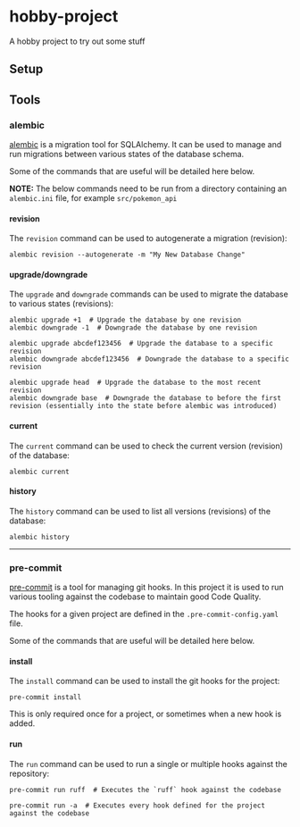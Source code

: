 # hobby-project
A hobby project to try out some stuff

## Setup

## Tools

### alembic

[alembic](https://alembic.sqlalchemy.org/en/latest/index.html) is a migration tool for SQLAlchemy.
It can be used to manage and run migrations between various states of the database schema.

Some of the commands that are useful will be detailed here below.

**NOTE:**
The below commands need to be run from a directory containing an `alembic.ini` file, for example `src/pokemon_api`

#### revision

The `revision` command can be used to autogenerate a migration (revision):

```shell
alembic revision --autogenerate -m "My New Database Change"
```

#### upgrade/downgrade

The `upgrade` and `downgrade` commands can be used to migrate the database to various states (revisions):

```shell
alembic upgrade +1  # Upgrade the database by one revision
alembic downgrade -1  # Downgrade the database by one revision

alembic upgrade abcdef123456  # Upgrade the database to a specific revision
alembic downgrade abcdef123456  # Downgrade the database to a specific revision

alembic upgrade head  # Upgrade the database to the most recent revision
alembic downgrade base  # Downgrade the database to before the first revision (essentially into the state before alembic was introduced)
```

#### current

The `current` command can be used to check the current version (revision) of the database:

```shell
alembic current
```

#### history

The `history` command can be used to list all versions (revisions) of the database:

```shell
alembic history
```

---

### pre-commit

[pre-commit](https://pre-commit.com/) is a tool for managing git hooks.
In this project it is used to run various tooling against the codebase to maintain good Code Quality.

The hooks for a given project are defined in the `.pre-commit-config.yaml` file.

Some of the commands that are useful will be detailed here below.

#### install

The `install` command can be used to install the git hooks for the project:

```shell
pre-commit install
```

This is only required once for a project, or sometimes when a new hook is added.


#### run

The `run` command can be used to run a single or multiple hooks against the repository:

```shell
pre-commit run ruff  # Executes the `ruff` hook against the codebase

pre-commit run -a  # Executes every hook defined for the project against the codebase
```

